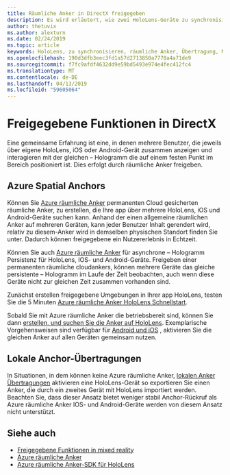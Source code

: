 ```yaml
---
title: Räumliche Anker in DirectX freigegeben
description: Es wird erläutert, wie zwei HoloLens-Geräte zu synchronisieren, indem Sie die Freigabe von räumlichen Anker.
author: thetuvix
ms.author: alexturn
ms.date: 02/24/2019
ms.topic: article
keywords: HoloLens, zu synchronisieren, räumliche Anker, Übertragung, Multiplayer-Spiele, anzeigen, Szenario, exemplarische Vorgehensweise, Beispielcode, Azure, Azure räumliche Anker, ASA
ms.openlocfilehash: 190d3dfb3eec3fd1a57d2713850a7778a4a71de9
ms.sourcegitcommit: f7fc9afdf4632dd9e59bd5493e974e4fec412fc4
ms.translationtype: MT
ms.contentlocale: de-DE
ms.lasthandoff: 04/13/2019
ms.locfileid: "59605064"
---
```

# <a name="shared-experiences-in-directx"></a>Freigegebene Funktionen in DirectX

Eine gemeinsame Erfahrung ist eine, in denen mehrere Benutzer, die jeweils über eigene HoloLens, iOS oder Android-Gerät zusammen anzeigen und interagieren mit der gleichen – Hologramm die auf einem festen Punkt im Bereich positioniert ist. Dies erfolgt durch räumliche Anker freigeben.

## <a name="azure-spatial-anchors"></a>Azure Spatial Anchors

Können Sie <a href="https://docs.microsoft.com/azure/spatial-anchors/overview" target="_blank">Azure räumliche Anker</a> permanenten Cloud gesicherten räumliche Anker, zu erstellen, die Ihre app über mehrere HoloLens, iOS und Android-Geräte suchen kann.  Anhand der einen allgemeine räumlichen Anker auf mehreren Geräten, kann jeder Benutzer Inhalt gerendert wird, relativ zu diesem-Anker wird in demselben physischen Standort finden Sie unter.  Dadurch können freigegebene ein Nutzererlebnis in Echtzeit.

Können Sie auch <a href="https://docs.microsoft.com/azure/spatial-anchors/overview" target="_blank">Azure räumliche Anker</a> für asynchrone – Hologramm Persistenz für HoloLens, IOS- und Android-Geräte.  Freigeben einer permanenten räumliche cloudankers, können mehrere Geräte das gleiche persistente – Hologramm im Laufe der Zeit beobachten, auch wenn diese Geräte nicht zur gleichen Zeit zusammen vorhanden sind.

Zunächst erstellen freigegebene Umgebungen in Ihrer app HoloLens, testen Sie die 5 Minuten <a href="https://docs.microsoft.com/azure/spatial-anchors/quickstarts/get-started-hololens" target="_blank">Azure räumliche Anker HoloLens Schnellstart</a>.

Sobald Sie mit Azure räumliche Anker die betriebsbereit sind, können Sie dann <a href="https://docs.microsoft.com/azure/spatial-anchors/concepts/create-locate-anchors-cpp-winrt" target="_blank">erstellen, und suchen Sie die Anker auf HoloLens</a>.  Exemplarische Vorgehensweisen sind verfügbar für <a href="https://docs.microsoft.com/azure/spatial-anchors/create-locate-anchors-overview" target="_blank">Android und iOS</a> , aktivieren Sie die gleichen Anker auf allen Geräten gemeinsam nutzen.

## <a name="local-anchor-transfers"></a>Lokale Anchor-Übertragungen

In Situationen, in dem können keine Azure räumliche Anker, [lokalen Anker Übertragungen](local-anchor-transfers-in-directx.md) aktivieren eine HoloLens-Gerät so exportieren Sie einen Anker, die durch ein zweites Gerät mit HoloLens importiert werden.  Beachten Sie, dass dieser Ansatz bietet weniger stabil Anchor-Rückruf als Azure räumliche Anker IOS- und Android-Geräte werden von diesem Ansatz nicht unterstützt.

## <a name="see-also"></a>Siehe auch
* [Freigegebene Funktionen in mixed reality](shared-experiences-in-mixed-reality.md)
* <a href="https://docs.microsoft.com/azure/spatial-anchors" target="_blank">Azure räumliche Anker</a>
* <a href="https://docs.microsoft.com/cpp/api/spatial-anchors/winrt/" target="_blank">Azure räumliche Anker-SDK für HoloLens</a>